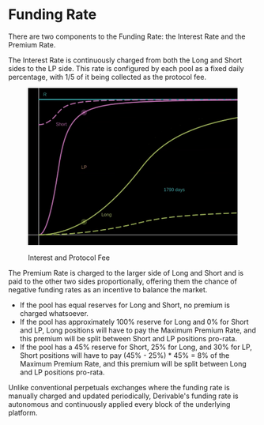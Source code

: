 # Funding Rate

There are two components to the Funding Rate: the Interest Rate and the Premium Rate.

The Interest Rate is continuously charged from both the Long and Short sides to the LP side. This rate is configured by each pool as a fixed daily percentage, with 1/5 of it being collected as the protocol fee.

<figure><img src="../.gitbook/assets/fee.gif" alt=""><figcaption><p>Interest and Protocol Fee</p></figcaption></figure>

The Premium Rate is charged to the larger side of Long and Short and is paid to the other two sides proportionally, offering them the chance of negative funding rates as an incentive to balance the market.

* If the pool has equal reserves for Long and Short, no premium is charged whatsoever.
* If the pool has approximately 100% reserve for Long and 0% for Short and LP, Long positions will have to pay the Maximum Premium Rate, and this premium will be split between Short and LP positions pro-rata.
* If the pool has a 45% reserve for Short, 25% for Long, and 30% for LP, Short positions will have to pay (45% - 25%) \* 45% = 8% of the Maximum Premium Rate, and this premium will be split between Long and LP positions pro-rata.

Unlike conventional perpetuals exchanges where the funding rate is manually charged and updated periodically, Derivable's funding rate is autonomous and continuously applied every block of the underlying platform.

